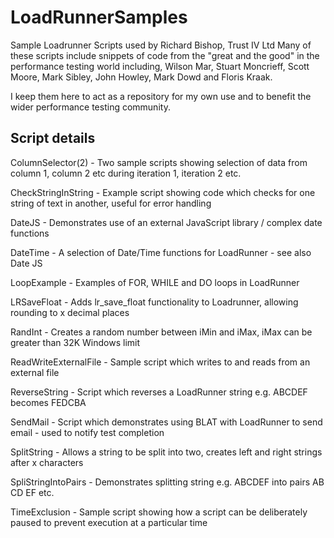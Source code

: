 LoadRunnerSamples
=================

Sample Loadrunner Scripts used by Richard Bishop, Trust IV Ltd
Many of these scripts include snippets of code from the "great and the good" 
in the performance testing world including, Wilson Mar, Stuart Moncrieff, 
Scott Moore, Mark Sibley, John Howley, Mark Dowd and Floris Kraak.

I keep them here to act as a repository for my own use and to benefit the
wider performance testing community.  

Script details
--------------

ColumnSelector(2)     - Two sample scripts showing selection of data from column 1, column 2 etc during iteration 1, iteration 2 etc.

CheckStringInString   - Example script showing code which checks for one string of text in another, useful for error handling

DateJS 				  - Demonstrates use of an external JavaScript library / complex date functions

DateTime              - A selection of Date/Time functions for LoadRunner - see also Date JS

LoopExample           - Examples of FOR, WHILE and DO loops in LoadRunner

LRSaveFloat           - Adds lr_save_float functionality to Loadrunner, allowing rounding to x decimal places

RandInt               - Creates a random number between iMin and iMax, iMax can be greater than 32K Windows limit

ReadWriteExternalFile - Sample script which writes to and reads from an external file

ReverseString         - Script which reverses a LoadRunner string e.g. ABCDEF becomes FEDCBA

SendMail              - Script which demonstrates using BLAT with LoadRunner to send email - used to notify test completion

SplitString           - Allows a string to be split into two, creates left and right strings after x characters

SpliStringIntoPairs   - Demonstrates splitting string e.g. ABCDEF into pairs AB CD EF etc.

TimeExclusion         - Sample script showing how a script can be deliberately paused to prevent execution at a particular time

